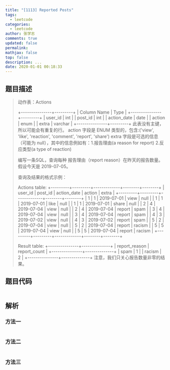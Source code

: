 ```yaml
---
title: "[1113] Reported Posts"
tags:
  - leetcode
categories:
  - leetcode
author: 张学志
comments: true
updated: false
permalink:
mathjax: false
top: false
description: ...
date: 2020-01-01 00:18:33
---
```


## 题目描述

> 动作表：Actions 
> 
> 
> +---------------+---------+
> | Column Name   | Type    |
> +---------------+---------+
> | user_id       | int     |
> | post_id       | int     |
> | action_date   | date    | 
> | action        | enum    |
> | extra         | varchar |
> +---------------+---------+
> 此表没有主键，所以可能会有重复的行。
> action 字段是 ENUM 类型的，包含:('view', 'like', 'reaction', 'comment', 'report', 'share')
> extra 字段是可选的信息（可能为 null），其中的信息例如有：1.报告理由(a reason for report) 2.反应类型(a type of reaction)
> 
> 
> 
> 
> 编写一条SQL，查询每种 报告理由（report reason）在昨天的报告数量。假设今天是 2019-07-05。 
> 
> 查询及结果的格式示例： 
> 
> 
> Actions table:
> +---------+---------+-------------+--------+--------+
> | user_id | post_id | action_date | action | extra  |
> +---------+---------+-------------+--------+--------+
> | 1       | 1       | 2019-07-01  | view   | null   |
> | 1       | 1       | 2019-07-01  | like   | null   |
> | 1       | 1       | 2019-07-01  | share  | null   |
> | 2       | 4       | 2019-07-04  | view   | null   |
> | 2       | 4       | 2019-07-04  | report | spam   |
> | 3       | 4       | 2019-07-04  | view   | null   |
> | 3       | 4       | 2019-07-04  | report | spam   |
> | 4       | 3       | 2019-07-02  | view   | null   |
> | 4       | 3       | 2019-07-02  | report | spam   |
> | 5       | 2       | 2019-07-04  | view   | null   |
> | 5       | 2       | 2019-07-04  | report | racism |
> | 5       | 5       | 2019-07-04  | view   | null   |
> | 5       | 5       | 2019-07-04  | report | racism |
> +---------+---------+-------------+--------+--------+
> 
> Result table:
> +---------------+--------------+
> | report_reason | report_count |
> +---------------+--------------+
> | spam          | 1            |
> | racism        | 2            |
> +---------------+--------------+ 
> 注意，我们只关心报告数量非零的结果。
> 
> 
> 
> 

## 题目代码

```cpp

```

## 解析

### 方法一

```cpp

```

### 方法二

```cpp

```

### 方法三

```cpp

```

